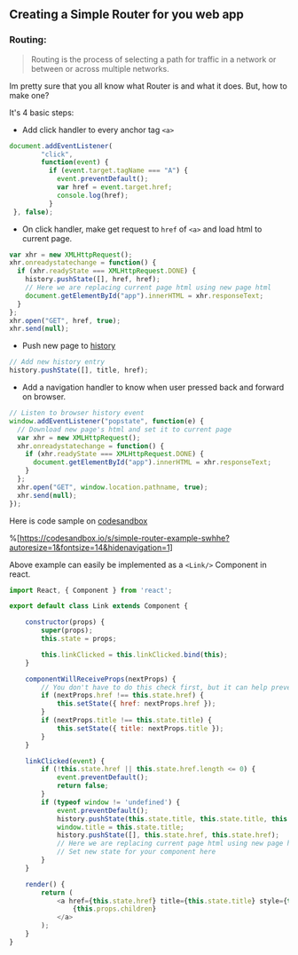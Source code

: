 ## Creating a Simple Router for you web app

### Routing:

> Routing is the process of selecting a path for traffic in a network or between or across multiple networks.

Im pretty sure that you all know what Router is and what it does. But, how to make one?

It's 4 basic steps:

- Add click handler to every anchor tag `<a>`
```javascript
document.addEventListener(
        "click",
        function(event) {
          if (event.target.tagName === "A") {
            event.preventDefault();
            var href = event.target.href;
            console.log(href);
          }
 }, false);
``` 

- On click handler, make get request to `href` of `<a>` and load html to current page.
```javascript
var xhr = new XMLHttpRequest();
xhr.onreadystatechange = function() {
  if (xhr.readyState === XMLHttpRequest.DONE) {
    history.pushState([], href, href);
    // Here we are replacing current page html using new page html
    document.getElementById("app").innerHTML = xhr.responseText;
  }
};
xhr.open("GET", href, true);
xhr.send(null);
``` 

- Push new page to [history](https://developer.mozilla.org/en-US/docs/Web/API/Window/history)
```javascript
// Add new history entry
history.pushState([], title, href);
``` 
- Add a navigation handler to know when user pressed back and forward on browser.
```javascript
// Listen to browser history event
window.addEventListener("popstate", function(e) {
  // Download new page's html and set it to current page 
  var xhr = new XMLHttpRequest();
  xhr.onreadystatechange = function() {
    if (xhr.readyState === XMLHttpRequest.DONE) {
      document.getElementById("app").innerHTML = xhr.responseText;
    }
  };
  xhr.open("GET", window.location.pathname, true);
  xhr.send(null);
});
``` 

Here is code sample on [codesandbox](https://swhhe.csb.app/ "(target|_blank)")

%[https://codesandbox.io/s/simple-router-example-swhhe?autoresize=1&fontsize=14&hidenavigation=1]

Above example can easily be implemented as a `<Link/>` Component in react.

```javascript
import React, { Component } from 'react';

export default class Link extends Component {

    constructor(props) {
        super(props);
        this.state = props;

        this.linkClicked = this.linkClicked.bind(this);
    }

    componentWillReceiveProps(nextProps) {
        // You don't have to do this check first, but it can help prevent an unneeded render
        if (nextProps.href !== this.state.href) {
            this.setState({ href: nextProps.href });
        }
        if (nextProps.title !== this.state.title) {
            this.setState({ title: nextProps.title });
        }
    }

    linkClicked(event) {
        if (!this.state.href || this.state.href.length <= 0) {
            event.preventDefault();
            return false;
        }
        if (typeof window != 'undefined') {
            event.preventDefault();
            history.pushState(this.state.title, this.state.title, this.state.href);
            window.title = this.state.title;
            history.pushState([], this.state.href, this.state.href);
            // Here we are replacing current page html using new page html
            // Set new state for your component here
        }
    }

    render() {
        return (
            <a href={this.state.href} title={this.state.title} style={this.state.style} className={this.state.className} onClick={this.linkClicked}>
                {this.props.children}
            </a>
        );
    }
}
``` 
